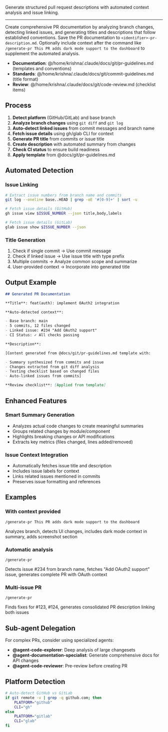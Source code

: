 Generate structured pull request descriptions with automated context analysis and issue linking.

---

Create comprehensive PR documentation by analyzing branch changes, detecting linked issues, and generating titles and descriptions that follow established conventions.
Save the PR documentation to `<identifier>-pr-description.md`.
Optionally include context after the command like `/generate-pr This PR adds dark mode support to the dashboard` to supplement the automated analysis.

- **Documentation**: @/home/krishna/.claude/docs/git/pr-guidelines.md (templates and conventions)
- **Standards**: @/home/krishna/.claude/docs/git/commit-guidelines.md (title format)
- **Review**: @/home/krishna/.claude/docs/git/code-review.md (checklist items)

## Process

1. **Detect platform** (GitHub/GitLab) and base branch
2. **Analyze branch changes** using `git diff` and `git log`
3. **Auto-detect linked issues** from commit messages and branch name
4. **Fetch issue details** using gh/glab CLI for context
5. **Generate PR title** from commits or issue title
6. **Create description** with automated summary from changes
7. **Check CI status** to ensure build readiness
8. **Apply template** from @docs/git/pr-guidelines.md

## Automated Detection

### Issue Linking

```bash
# Extract issue numbers from branch name and commits
git log --oneline base..HEAD | grep -oE '#[0-9]+' | sort -u

# Fetch issue details (GitHub)
gh issue view $ISSUE_NUMBER --json title,body,labels

# Fetch issue details (GitLab)
glab issue show $ISSUE_NUMBER --json
```

### Title Generation

1. Check if single commit → Use commit message
2. Check if linked issue → Use issue title with type prefix
3. Multiple commits → Analyze common scope and summarize
4. User-provided context → Incorporate into generated title

## Output Example

```markdown
## Generated PR Documentation

**Title**: feat(auth): implement OAuth2 integration

**Auto-detected context**:

- Base branch: main
- 5 commits, 12 files changed
- Linked issue: #234 "Add OAuth2 support"
- CI Status: ✓ All checks passing

**Description**:

[Content generated from @docs/git/pr-guidelines.md template with:

- Summary synthesized from commits and issue
- Changes extracted from git diff analysis
- Testing checklist based on changed files
- Auto-linked issues from commits]

**Review checklist**: [Applied from template]
```

## Enhanced Features

### Smart Summary Generation

- Analyzes actual code changes to create meaningful summaries
- Groups related changes by module/component
- Highlights breaking changes or API modifications
- Extracts key metrics (files changed, lines added/removed)

### Issue Context Integration

- Automatically fetches issue title and description
- Includes issue labels for context
- Links related issues mentioned in commits
- Preserves issue formatting and references

## Examples

### With context provided

```
/generate-pr This PR adds dark mode support to the dashboard
```

Analyzes branch, detects UI changes, includes dark mode context in summary, adds screenshot section

### Automatic analysis

```
/generate-pr
```

Detects issue #234 from branch name, fetches "Add OAuth2 support" issue, generates complete PR with OAuth context

### Multi-issue PR

```
/generate-pr
```

Finds fixes for #123, #124, generates consolidated PR description linking both issues

## Sub-agent Delegation

For complex PRs, consider using specialized agents:

- **@agent-code-explorer**: Deep analysis of large changesets
- **@agent-documentation-specialist**: Generate comprehensive docs for API changes
- **@agent-code-reviewer**: Pre-review before creating PR

## Platform Detection

```bash
# Auto-detect GitHub vs GitLab
if git remote -v | grep -q github.com; then
    PLATFORM="github"
    CLI="gh"
else
    PLATFORM="gitlab"
    CLI="glab"
fi
```
